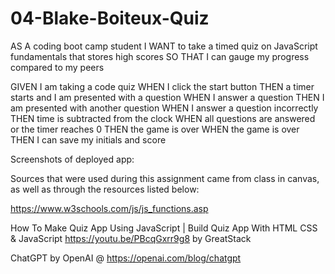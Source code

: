# 04-Blake-Boiteux-Quiz

AS A coding boot camp student
I WANT to take a timed quiz on JavaScript fundamentals that stores high scores
SO THAT I can gauge my progress compared to my peers

GIVEN I am taking a code quiz
WHEN I click the start button
THEN a timer starts and I am presented with a question
WHEN I answer a question
THEN I am presented with another question
WHEN I answer a question incorrectly
THEN time is subtracted from the clock
WHEN all questions are answered or the timer reaches 0
THEN the game is over
WHEN the game is over
THEN I can save my initials and score

Screenshots of deployed app:

Sources that were used during this assignment came from class in canvas, as well as through the resources listed below:

https://www.w3schools.com/js/js_functions.asp

How To Make Quiz App Using JavaScript | Build Quiz App With HTML CSS & JavaScript https://youtu.be/PBcqGxrr9g8 by GreatStack

ChatGPT by OpenAI @ https://openai.com/blog/chatgpt